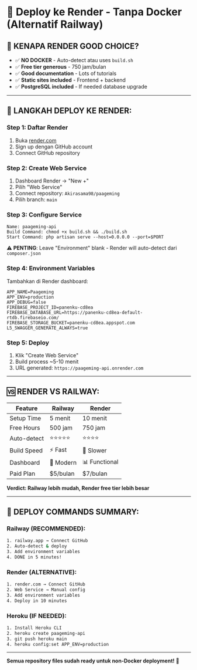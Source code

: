 # 🌊 Deploy ke Render - Tanpa Docker (Alternatif Railway)

## 🌟 **KENAPA RENDER GOOD CHOICE?**

- ✅ **NO DOCKER** - Auto-detect atau uses `build.sh`
- ✅ **Free tier generous** - 750 jam/bulan
- ✅ **Good documentation** - Lots of tutorials
- ✅ **Static sites included** - Frontend + backend
- ✅ **PostgreSQL included** - If needed database upgrade

---

## 🚀 **LANGKAH DEPLOY KE RENDER:**

### **Step 1: Daftar Render**
1. Buka [render.com](https://render.com)
2. Sign up dengan GitHub account
3. Connect GitHub repository

### **Step 2: Create Web Service**
1. Dashboard Render → "New +"
2. Pilih "Web Service"
3. Connect repository: `Akirasama98/paageming`
4. Pilih branch: `main`

### **Step 3: Configure Service**
```
Name: paageming-api
Build Command: chmod +x build.sh && ./build.sh
Start Command: php artisan serve --host=0.0.0.0 --port=$PORT
```

⚠️ **PENTING**: Leave "Environment" blank - Render will auto-detect dari `composer.json`

### **Step 4: Environment Variables**
Tambahkan di Render dashboard:
```
APP_NAME=Paageming
APP_ENV=production
APP_DEBUG=false
FIREBASE_PROJECT_ID=panenku-cd8ea
FIREBASE_DATABASE_URL=https://panenku-cd8ea-default-rtdb.firebaseio.com/
FIREBASE_STORAGE_BUCKET=panenku-cd8ea.appspot.com
L5_SWAGGER_GENERATE_ALWAYS=true
```

### **Step 5: Deploy**
1. Klik "Create Web Service"
2. Build process ~5-10 menit
3. URL generated: `https://paageming-api.onrender.com`

---

## 🆚 **RENDER VS RAILWAY:**

| Feature | Railway | Render |
|---------|---------|---------|
| Setup Time | 5 menit | 10 menit |
| Free Hours | 500 jam | 750 jam |
| Auto-detect | ⭐⭐⭐⭐⭐ | ⭐⭐⭐⭐ |
| Build Speed | ⚡ Fast | 🐌 Slower |
| Dashboard | 🎨 Modern | 📊 Functional |
| Paid Plan | $5/bulan | $7/bulan |

**Verdict: Railway lebih mudah, Render free tier lebih besar**

---

## 🚀 **DEPLOY COMMANDS SUMMARY:**

### **Railway (RECOMMENDED):**
```bash
1. railway.app → Connect GitHub
2. Auto-detect & deploy
3. Add environment variables
4. DONE in 5 minutes!
```

### **Render (ALTERNATIVE):**
```bash
1. render.com → Connect GitHub  
2. Web Service → Manual config
3. Add environment variables
4. Deploy in 10 minutes
```

### **Heroku (IF NEEDED):**
```bash
1. Install Heroku CLI
2. heroku create paageming-api
3. git push heroku main
4. heroku config:set APP_ENV=production
```

---

**Semua repository files sudah ready untuk non-Docker deployment!** 🎯
